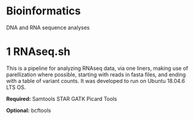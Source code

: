 # Bioinformatics
DNA and RNA sequence analyses

# 1 RNAseq.sh
This is a pipeline for analyzing RNAseq data, via one liners, making use of parellization where possible, starting with reads in fasta files, and ending with a table of variant counts. 
It was developed to run on Ubuntu 18.04.6 LTS OS.  

**Required:**
Samtools
STAR
GATK
Picard Tools 

**Optional:**
bcftools
